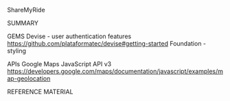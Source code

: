 ShareMyRide

SUMMARY


GEMS
Devise - user authentication features https://github.com/plataformatec/devise#getting-started
Foundation - styling

APIs
Google Maps JavaScript API v3 https://developers.google.com/maps/documentation/javascript/examples/map-geolocation

REFERENCE MATERIAL
